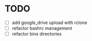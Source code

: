 # TODO

- [ ] add google_drive upload with rclone
- [ ] refactor bashrc management
- [ ] refactor bins directories
